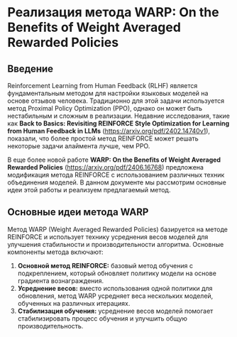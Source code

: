 # Реализация метода WARP: On the Benefits of Weight Averaged Rewarded Policies

## Введение

Reinforcement Learning from Human Feedback (RLHF) является фундаментальным методом для настройки языковых моделей на основе отзывов человека. Традиционно для этой задачи используется метод Proximal Policy Optimization (PPO), однако он может быть нестабильным и сложным в реализации. Недавние исследования, такие как **Back to Basics: Revisiting REINFORCE Style Optimization for Learning from Human Feedback in LLMs** (https://arxiv.org/pdf/2402.14740v1), показали, что более простой метод REINFORCE может решать некоторые задачи алаймента лучше, чем PPO. 

В еще более новой работе **WARP: On the Benefits of Weight Averaged Rewarded Policies** (https://arxiv.org/pdf/2406.16768) предложена модификация метода REINFORCE с использованием различных техник объединения моделей. В данном документе мы рассмотрим основные идеи этой работы и реализуем предлагаемый метод.

## Основные идеи метода WARP

Метод WARP (Weight Averaged Rewarded Policies) базируется на методе REINFORCE и использует технику усреднения весов моделей для улучшения стабильности и производительности алгоритма. Основные компоненты метода включают:

1. **Основной метод REINFORCE:** базовый метод обучения с подкреплением, который обновляет политику модели на основе градиента вознаграждения.
2. **Усреднение весов:** вместо использования одной политики для обновления, метод WARP усредняет веса нескольких моделей, обученных на различных итерациях.
3. **Стабилизация обучения:** усреднение весов моделей помогает стабилизировать процесс обучения и улучшить общую производительность.
